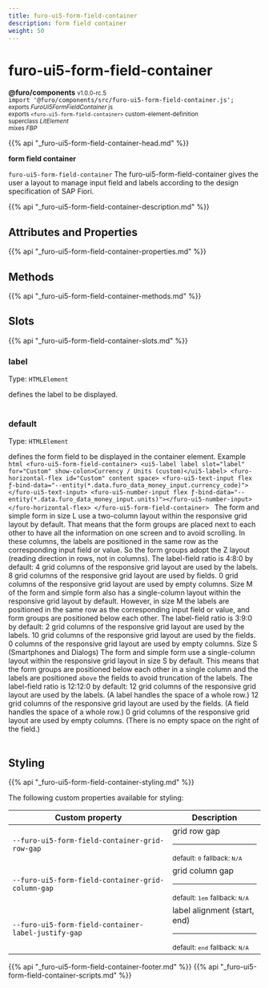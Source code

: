 ```yaml
---
title: furo-ui5-form-field-container
description: form field container
weight: 50
---
```


# furo-ui5-form-field-container
**@furo/components** <small>v1.0.0-rc.5</small>
<br>`import '@furo/components/src/furo-ui5-form-field-container.js';`<small>
<br>exports *FuroUi5FormFieldContainer* js
<br>exports `<furo-ui5-form-field-container>` custom-element-definition
<br>superclass *LitElement*
<br> mixes *FBP*</small>

{{% api "_furo-ui5-form-field-container-head.md" %}}

**form field container**

`furo-ui5-form-field-container`
The furo-ui5-form-field-container gives the user a layout to manage
input field and labels according to the design specification of SAP Fiori.

{{% api "_furo-ui5-form-field-container-description.md" %}}


## Attributes and Properties
{{% api "_furo-ui5-form-field-container-properties.md" %}}






## Methods
{{% api "_furo-ui5-form-field-container-methods.md" %}}







## Slots
{{% api "_furo-ui5-form-field-container-slots.md" %}}

### **label**
Type: `HTMLElement`

defines the label to be displayed.
<br><br>
### **default**
Type: `HTMLElement`

defines the form field to be displayed in the container element. Example ```html <furo-ui5-form-field-container> <ui5-label label slot="label" for="Custom" show-colon>Currency / Units (custom)</ui5-label> <furo-horizontal-flex id="Custom" content space> <furo-ui5-text-input flex ƒ-bind-data="--entity(*.data.furo_data_money_input.currency_code)"></furo-ui5-text-input> <furo-ui5-number-input flex ƒ-bind-data="--entity(*.data.furo_data_money_input.units)"></furo-ui5-number-input> </furo-horizontal-flex> </furo-ui5-form-field-container> ``` The form and simple form in size L use a two-column layout within the responsive grid layout by default. That means that the form groups are placed next to each other to have all the information on one screen and to avoid scrolling. In these columns, the labels are positioned in the same row as the corresponding input field or value. So the form groups adopt the Z layout (reading direction in rows, not in columns). The label-field ratio is 4:8:0 by default: 4 grid columns of the responsive grid layout are used by the labels. 8 grid columns of the responsive grid layout are used by fields. 0 grid columns of the responsive grid layout are used by empty columns. Size M of the form and simple form also has a single-column layout within the responsive grid layout by default. However, in size M the labels are positioned in the same row as the corresponding input field or value, and form groups are positioned below each other. The label-field ratio is 3:9:0 by default: 2 grid columns of the responsive grid layout are used by the labels. 10 grid columns of the responsive grid layout are used by the fields. 0 columns of the responsive grid layout are used by empty columns. Size S (Smartphones and Dialogs) The form and simple form use a single-column layout within the responsive grid layout in size S by default. This means that the form groups are positioned below each other in a single column and the labels are positioned `above` the fields to avoid truncation of the labels. The label-field ratio is 12:12:0 by default: 12 grid columns of the responsive grid layout are used by the labels. (A label handles the space of a whole row.) 12 grid columns of the responsive grid layout are used by the fields. (A field handles the space of a whole row.) 0 grid columns of the responsive grid layout are used by empty columns. (There is no empty space on the right of the field.)
<br><br>
## Styling
{{% api "_furo-ui5-form-field-container-styling.md" %}}

The following custom properties  available for styling:

Custom property | Description
----------------|-------------
`--furo-ui5-form-field-container-grid-row-gap` | grid row gap <hr> <small>default: `0`</small> <small>fallback: `N/A`</small>
`--furo-ui5-form-field-container-grid-column-gap` | grid column gap <hr> <small>default: `1em`</small> <small>fallback: `N/A`</small>
`--furo-ui5-form-field-container-label-justify-gap` | label alignment (start, end) <hr> <small>default: `end`</small> <small>fallback: `N/A`</small>

{{% api "_furo-ui5-form-field-container-footer.md" %}}
{{% api "_furo-ui5-form-field-container-scripts.md" %}}
